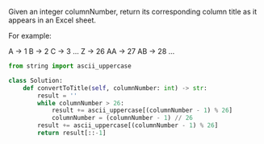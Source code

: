 Given an integer columnNumber, return its corresponding column title as it appears in an Excel sheet.

For example:

A -> 1
B -> 2
C -> 3
...
Z -> 26
AA -> 27
AB -> 28 
...
 



```Python
from string import ascii_uppercase

class Solution:
    def convertToTitle(self, columnNumber: int) -> str:
        result = ''
        while columnNumber > 26:
            result += ascii_uppercase[(columnNumber - 1) % 26]
            columnNumber = (columnNumber - 1) // 26
        result += ascii_uppercase[(columnNumber - 1) % 26]
        return result[::-1]
```
